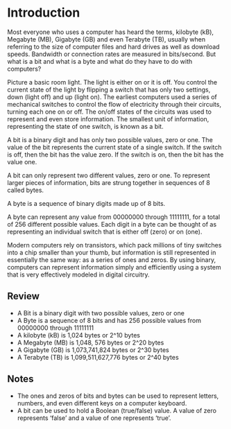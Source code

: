 # Introduction

Most everyone who uses a computer has heard the terms, kilobyte (kB), Megabyte (MB), Gigabyte (GB) and even Terabyte (TB), usually when referring to the size of computer files and hard drives as well as download speeds. Bandwidth or connection rates are measured in bits/second. But what is a bit and what is a byte and what do they have to do with computers?

Picture a basic room light. The light is either on or it is off. You control the current state of the light by flipping a switch that has only two settings, down (light off) and up (light on). The earliest computers used a series of mechanical switches to control the flow of electricity through their circuits, turning each one on or off. The on/off states of the circuits was used to represent and even store information. The smallest unit of information, representing the state of one switch, is known as a bit.

A bit is a binary digit and has only two possible values, zero or one. The value of the bit represents the current state of a single switch. If the switch is off, then the bit has the value zero. If the switch is on, then the bit has the value one. 

A bit can only represent two different values, zero or one. To represent larger pieces of information, bits are strung together in sequences of 8 called bytes. 

A byte is a sequence of binary digits made up of 8 bits.

A byte can represent any value from 00000000 through 11111111, for a total of 256 different possible values. Each digit in a byte can be thought of as representing an individual switch that is either off (zero) or on (one). 

Modern computers rely on transistors, which pack millions of tiny switches into a chip smaller than your thumb, but information is still represented in essentially the same way: as a series of ones and zeros. By using binary, computers can represent information simply and efficiently using a system that is very effectively modeled in digital circuitry.

## Review

* A Bit is a binary digit with two possible values, zero or one
* A Byte is a sequence of 8 bits and has 256 possible values from 00000000 through 11111111
* A kilobyte (kB) is 1,024 bytes or 2^10 bytes
* A Megabyte (MB) is 1,048, 576 bytes or 2^20 bytes
* A Gigabyte (GB) is 1,073,741,824 bytes or 2^30 bytes
* A Terabyte (TB) is 1,099,511,627,776 bytes or 2^40 bytes
	
## Notes 

* The ones and zeros of bits and bytes can be used to represent letters, numbers, and even different keys on a computer keyboard. 
* A bit can be used to hold a Boolean (true/false) value.  A value of zero represents ‘false’ and a value of one represents ‘true’.
	

